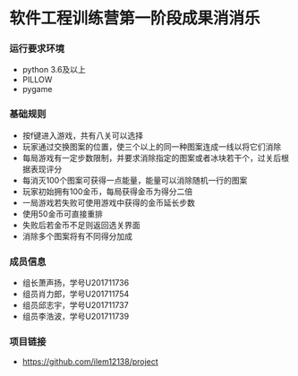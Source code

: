 # 软件工程训练营第一阶段成果消消乐

### 运行要求环境

+ python 3.6及以上
+ PILLOW
+ pygame

### 基础规则

+ 按f键进入游戏，共有八关可以选择
+ 玩家通过交换图案的位置，使三个以上的同一种图案连成一线以将它们消除
+ 每局游戏有一定步数限制，并要求消除指定的图案或者冰块若干个，过关后根据表现评分
+ 每消灭100个图案可获得一点能量，能量可以消除随机一行的图案
+ 玩家初始拥有100金币，每局获得金币为得分二倍
+ 一局游戏若失败可使用游戏中获得的金币延长步数
+ 使用50金币可直接重排
+ 失败后若金币不足则返回选关界面
+ 消除多个图案将有不同得分加成

### 成员信息

+ 组长萧声扬，学号U201711736
+ 组员肖力郎，学号U201711754
+ 组员邱志宇，学号U201711737
+ 组员李浩波，学号U201711739

### 项目链接

+ https://github.com/ilem12138/project